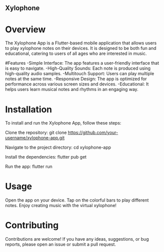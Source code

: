 ## Xylophone

# Overview
The Xylophone App is a Flutter-based mobile application that allows users to play xylophone notes on their devices. It is designed to be both fun and educational, catering to users of all ages who are interested in music.

#Features
-Simple Interface: The app features a user-friendly interface that is easy to navigate.
-High-Quality Sounds: Each note is produced using high-quality audio samples.
-Multitouch Support: Users can play multiple notes at the same time.
-Responsive Design: The app is optimized for performance across various screen sizes and devices.
-Educational: It helps users learn musical notes and rhythms in an engaging way.

# Installation
To install and run the Xylophone App, follow these steps:

Clone the repository:
git clone https://github.com/your-username/xylophone-app.git

Navigate to the project directory:
cd xylophone-app

Install the dependencies:
flutter pub get

Run the app:
flutter run

# Usage
Open the app on your device.
Tap on the colorful bars to play different notes.
Enjoy creating music with the virtual xylophone!

# Contributing
Contributions are welcome! If you have any ideas, suggestions, or bug reports, please open an issue or submit a pull request.

